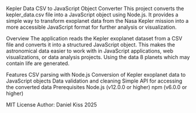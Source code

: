 Kepler Data CSV to JavaScript Object Converter
This project converts the kepler_data.csv file into a JavaScript object using Node.js. It provides a simple way to transform exoplanet data from the Nasa Kepler mission into a more accessible JavaScript format for further analysis or visualization.

Overview
The application reads the Kepler exoplanet dataset from a CSV file and converts it into a structured JavaScript object. This makes the astronomical data easier to work with in JavaScript applications, web visualizations, or data analysis projects. Using the data 8 planets which may contain life are generated.

Features
CSV parsing with Node.js
Conversion of Kepler exoplanet data to JavaScript objects
Data validation and cleaning
Simple API for accessing the converted data
Prerequisites
Node.js (v12.0.0 or higher)
npm (v6.0.0 or higher)

MIT License
Author: Daniel Kiss 2025